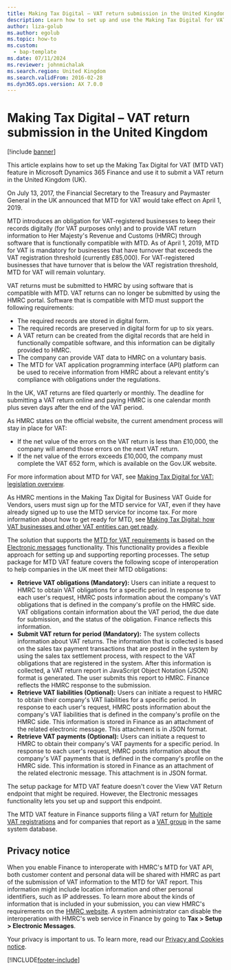 ```yaml
---
title: Making Tax Digital – VAT return submission in the United Kingdom
description: Learn how to set up and use the Making Tax Digital for VAT (MTD VAT) feature for VAT return submission in the United Kingdom.
author: liza-golub
ms.author: egolub
ms.topic: how-to
ms.custom: 
  - bap-template
ms.date: 07/11/2024
ms.reviewer: johnmichalak
ms.search.region: United Kingdom
ms.search.validFrom: 2016-02-28
ms.dyn365.ops.version: AX 7.0.0
---
```


# Making Tax Digital – VAT return submission in the United Kingdom

[!include [banner](../../includes/banner.md)]

This article explains how to set up the Making Tax Digital for VAT (MTD VAT) feature in Microsoft Dynamics 365 Finance and use it to submit a VAT return in the United Kingdom (UK).

On July 13, 2017, the Financial Secretary to the Treasury and Paymaster General in the UK announced that MTD for VAT would take effect on April 1, 2019.

MTD introduces an obligation for VAT-registered businesses to keep their records digitally (for VAT purposes only) and to provide VAT return information to Her Majesty's Revenue and Customs (HMRC) through software that is functionally compatible with MTD. As of April 1, 2019, MTD for VAT is mandatory for businesses that have turnover that exceeds the VAT registration threshold (currently £85,000). For VAT-registered businesses that have turnover that is below the VAT registration threshold, MTD for VAT will remain voluntary.

VAT returns must be submitted to HMRC by using software that is compatible with MTD. VAT returns can no longer be submitted by using the HMRC portal. Software that is compatible with MTD must support the following requirements:

- The required records are stored in digital form.
- The required records are preserved in digital form for up to six years.
- A VAT return can be created from the digital records that are held in functionally compatible software, and this information can be digitally provided to HMRC.
- The company can provide VAT data to HMRC on a voluntary basis.
- The MTD for VAT application programming interface (API) platform can be used to receive information from HMRC about a relevant entity's compliance with obligations under the regulations.

In the UK, VAT returns are filed quarterly or monthly. The deadline for submitting a VAT return online and paying HMRC is one calendar month plus seven days after the end of the VAT period.

As HMRC states on the official website, the current amendment process will stay in place for VAT:

- If the net value of the errors on the VAT return is less than £10,000, the company will amend those errors on the next VAT return.
- If the net value of the errors exceeds £10,000, the company must complete the VAT 652 form, which is available on the Gov.UK website.

For more information about MTD for VAT, see [Making Tax Digital for VAT: legislation overview](https://www.gov.uk/government/consultations/making-tax-digital-reforms-affecting-businesses/making-tax-digital-for-vat-legislation-overview).

As HMRC mentions in the Making Tax Digital for Business VAT Guide for Vendors, users must sign up for the MTD service for VAT, even if they have already signed up to use the MTD service for income tax. For more information about how to get ready for MTD, see [Making Tax Digital: how VAT businesses and other VAT entities can get ready](https://www.gov.uk/government/publications/making-tax-digital-how-vat-businesses-and-other-vat-entities-can-get-ready).

The solution that supports the [MTD for VAT requirements](https://developer.service.hmrc.gov.uk/api-documentation/docs/api/service/vat-api/1.0) is based on the [Electronic messages](../../general-ledger/electronic-messaging.md) functionality. This functionality provides a flexible approach for setting up and supporting reporting processes. The setup package for MTD VAT feature covers the following scope of interoperation to help companies in the UK meet their MTD obligations:

- **Retrieve VAT obligations (Mandatory):** Users can initiate a request to HMRC to obtain VAT obligations for a specific period. In response to each user's request, HMRC posts information about the company's VAT obligations that is defined in the company's profile on the HMRC side. VAT obligations contain information about the VAT period, the due date for submission, and the status of the obligation. Finance reflects this information.
- **Submit VAT return for period (Mandatory):** The system collects information about VAT returns. The information that is collected is based on the sales tax payment transactions that are posted in the system by using the sales tax settlement process, with respect to the VAT obligations that are registered in the system. After this information is collected, a VAT return report in JavaScript Object Notation (JSON) format is generated. The user submits this report to HMRC. Finance reflects the HMRC response to the submission.
- **Retrieve VAT liabilities (Optional):** Users can initiate a request to HMRC to obtain their company's VAT liabilities for a specific period. In response to each user's request, HMRC posts information about the company's VAT liabilities that is defined in the company's profile on the HMRC side. This information is stored in Finance as an attachment of the related electronic message. This attachment is in JSON format.
- **Retrieve VAT payments (Optional):** Users can initiate a request to HMRC to obtain their company's VAT payments for a specific period. In response to each user's request, HMRC posts information about the company's VAT payments that is defined in the company's profile on the HMRC side. This information is stored in Finance as an attachment of the related electronic message. This attachment is in JSON format.

The setup package for MTD VAT feature doesn't cover the View VAT Return endpoint that might be required. However, the Electronic messages functionality lets you set up and support this endpoint.

The MTD VAT feature in Finance supports filing a VAT return for [Multiple VAT registrations](../global/emea-multiple-vat-registration-numbers.md) and for companies that report as a [VAT group](https://www.gov.uk/hmrc-internal-manuals/vat-groups) in the same system database.

## <a name="privacy-notice"></a>Privacy notice

When you enable Finance to interoperate with HMRC's MTD for VAT API, both customer content and personal data will be shared with HMRC as part of the submission of VAT information to the MTD for VAT report. This information might include location information and other personal identifiers, such as IP addresses. To learn more about the kinds of information that is included in your submission, you can view HMRC's requirements on the [HMRC website](https://go.microsoft.com/fwlink/?linkid=2099326). A system administrator can disable the interoperation with HMRC's web service in Finance by going to **Tax \> Setup \> Electronic Messages**. 

Your privacy is important to us. To learn more, read our [Privacy and Cookies notice](https://go.microsoft.com/fwlink/?LinkId=521839).

[!INCLUDE[footer-include](../../../includes/footer-banner.md)]
